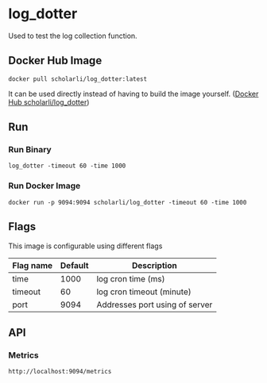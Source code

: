 log_dotter
==============

Used to test the log collection function.

Docker Hub Image
----------------

```shell
docker pull scholarli/log_dotter:latest
```

It can be used directly instead of having to build the image yourself. ([Docker Hub scholarli/log_dotter](https://hub.docker.com/r/scholarli/log_dotter))

Run
---

### Run Binary

```shell
log_dotter -timeout 60 -time 1000
```

### Run Docker Image

```
docker run -p 9094:9094 scholarli/log_dotter -timeout 60 -time 1000
```

Flags
-----

This image is configurable using different flags

| Flag name                    | Default    | Description                                                                                         |
| ---------------------------- | ---------- | --------------------------------------------------------------------------------------------------- |
| time                 | 1000       | log cron time (ms)                                                                                          |
| timeout              | 60         | log cron timeout (minute)                                                                                   |
| port                 | 9094       | Addresses port using of server                                                                              |

API
---

### Metrics

```
http://localhost:9094/metrics
```
